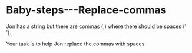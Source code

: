 # Baby-steps---Replace-commas

Jon has a string but there are commas (,) where there should be spaces (' ').

Your task is to help Jon replace the commas with spaces.
